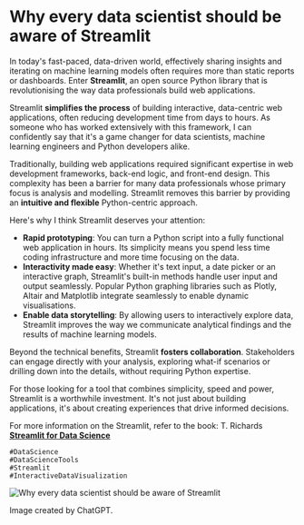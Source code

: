 # Why every data scientist should be aware of Streamlit

In today's fast-paced, data-driven world, effectively sharing insights and iterating on machine learning models often requires more than static reports or dashboards. Enter **Streamlit**, an open source Python library that is revolutionising the way data professionals build web applications.

Streamlit **simplifies the process** of building interactive, data-centric web applications, often reducing development time from days to hours. As someone who has worked extensively with this framework, I can confidently say that it's a game changer for data scientists, machine learning engineers and Python developers alike.

Traditionally, building web applications required significant expertise in web development frameworks, back-end logic, and front-end design. This complexity has been a barrier for many data professionals whose primary focus is analysis and modelling. Streamlit removes this barrier by providing an **intuitive and flexible** Python-centric approach.

Here's why I think Streamlit deserves your attention:
+ **Rapid prototyping**: You can turn a Python script into a fully functional web application in hours. Its simplicity means you spend less time coding infrastructure and more time focusing on the data.
+ **Interactivity made easy**: Whether it's text input, a date picker or an interactive graph, Streamlit's built-in methods handle user input and output seamlessly. Popular Python graphing libraries such as Plotly, Altair and Matplotlib integrate seamlessly to enable dynamic visualisations.
+ **Enable data storytelling**: By allowing users to interactively explore data, Streamlit improves the way we communicate analytical findings and the results of machine learning models.

Beyond the technical benefits, Streamlit **fosters collaboration**. Stakeholders can engage directly with your analysis, exploring what-if scenarios or drilling down into the details, without requiring Python expertise.

For those looking for a tool that combines simplicity, speed and power, Streamlit is a worthwhile investment. It's not just about building applications, it's about creating experiences that drive informed decisions.

For more information on the Streamlit, refer to the book: T. Richards [**Streamlit for Data Science**](https://www.packtpub.com/en-us/product/streamlit-for-data-science-9781803232959?srsltid=AfmBOopUs44qerKYXD4nRTPwrj7zzwHP1zsn9C5du5te-n6hWpyX-_yb)

```
#DataScience
#DataScienceTools 
#Streamlit 
#InteractiveDataVisualization
```

![Why every data scientist should be aware of Streamlit](./img.webp)

Image created by ChatGPT.
